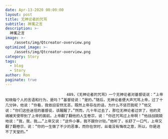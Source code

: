 ```yaml
---
date: Apr-13-2020 00:00:00
layout: post
title: 无神论者的咒骂
subtitle: 神寓之言
description: >-
  神寓之言
image: >-
    /assets/img/Qtcreator-overview.png
optimized_image: >-
    /assets/img/Qtcreator-overview.png
category: Story
tags:
  - blog
  - Story
author: Ron
paginate: true
---
```


							　　489，《无神论者的咒骂》一个无神论者对基督徒说：“上帝知晓每个人的言语和行为，是吗？”基督徒说：“是的。”随后，无神论者便大声咒骂上帝，过了十几分钟，他说：“你看，我依旧安然无恙，既然上帝存在的话，为什么不惩罚我呢？”他又说：“你们这些迷信的基督徒，该醒醒了。”然而，几十年过去了，那位无神论者过世了，他的灵魂被天使带到了上帝的面前。上帝翻了翻他的人生卷宗，说：“你还咒骂过上帝啊！”他战战兢兢地说：“我，我，我……”上帝又说：“这件小事，我不跟你计较。”他听了，长舒了一口气，上帝又翻了翻卷宗，说：“你的一生做了不少的恶事，而你在世时，丝毫没有悔改之意，所以，你是进不了天堂的。”
							
							
						